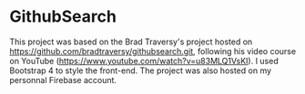 # GithubSearch

This project was based on the Brad Traversy's project hosted on https://github.com/bradtraversy/githubsearch.git, following his video course on YouTube (https://www.youtube.com/watch?v=u83MLQ1VsKI). I used Bootstrap 4 to style the front-end. The project was also hosted on my personnal Firebase account. 
